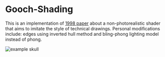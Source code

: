 # Gooch-Shading

This is an implementation of [1998 paper](https://users.cs.northwestern.edu/~ago820/SIG98/gooch98.pdf) about a non-photorealistic shader that aims to imitate the style of technical drawings. Personal modifications include: edges using inverted hull method and bling-phong lighting model instead of phong. 

![example skull](./Examples/Skulls.gif)
